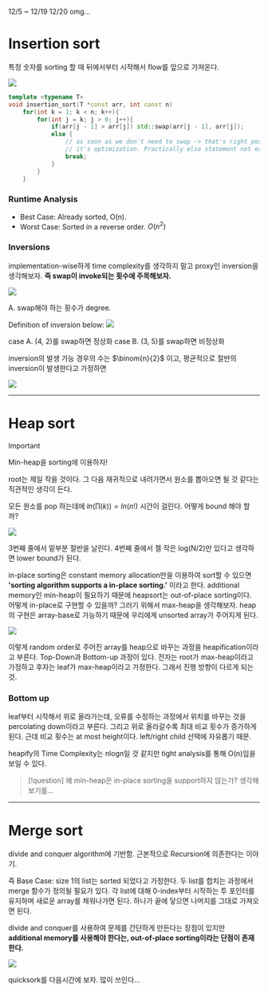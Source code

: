 12/5 ~ 12/19
12/20 omg...

# Insertion sort
특정 숫자를 sorting 할 때 뒤에서부터 시작해서 flow를 앞으로 가져온다.

![](https://i.imgur.com/pqxytQD.png)

```cpp
template <typename T>
void insertion_sort(T *const arr, int const n)
	for(int k = 1; k < n; k++){
		for(int j = k; j > 0; j++){
			if(arr[j - 1] > arr[j]) std::swap(arr[j - 1], arr[j]);
			else {
				// as soon as we don't need to swap -> that's right pos.
				// it's optimization. Practically else statement not essential.
				break;
			}
		}
	}
```

### Runtime Analysis
- Best Case: Already sorted, O(n).
- Worst Case: Sorted in a reverse order. $O(n^2)$

### Inversions
implementation-wise하게 time complexity를 생각하지 말고 proxy인 inversion을 생각해보자.
**즉 swap이 invoke되는 횟수에 주목해보자.**

![](https://i.imgur.com/nkHASKn.png)

A. swap해야 하는 횟수가 degree.

Definition of inversion below:
![](https://i.imgur.com/qc3o3se.png)

case A. (4, 2)를 swap하면 정상화
case B. (3, 5)를 swap하면 비정상화

inversion의 발생 가능 경우의 수는 $\binom{n}{2}$ 이고, 평균적으로 절반의 inversion이 발생한다고 가정하면

![](https://i.imgur.com/oOIwcm1.png)

---

# Heap sort

>[!important] 
>Min-heap을 sorting에 이용하자!

root는 제일 작을 것이다. 그 다음 재귀적으로 내려가면서 원소를 뽑아오면 될 것 같다는 직관적인 생각이 든다.

모든 원소를 pop 하는데에 $ln(\prod(k)) = ln(n!)$ 시간이 걸린다. 어떻게 bound 해야 할까?

![](https://i.imgur.com/nSTYkaO.png)

3번째 줄에서 밑부분 절반을 날린다.
4번째 줄에서 젤 작은 log(N/2)만 있다고 생각하면 lower bound가 된다.

in-place sorting은 constant memory allocation만을 이용하여 sort할 수 있으면
**'sorting algorithm supports a in-place sorting.'** 이라고 한다.
additional memory인 min-heap이 필요하기 때문에 heapsort는 out-of-place sorting이다.
어떻게 in-place로 구현할 수 있을까?
그러기 위해서 max-heap을 생각해보자. heap의 구현은 array-base로 가능하기 때문에 우리에게 unsorted array가 주어지게 된다.

![](https://i.imgur.com/ZUFLxNz.png)

이렇게 random order로 주어진 array를 heap으로 바꾸는 과정을 heapification이라고 부른다.
Top-Down과 Bottom-up 과정이 있다.
전자는 root가 max-heap이라고 가정하고 후자는 leaf가 max-heap이라고 가정한다. 그래서 진행 방향이 다르게 되는 것.

### Bottom up
leaf부터 시작해서 위로 올라가는데, 오류를 수정하는 과정에서 위치를 바꾸는 것을 percolating down이라고 부른다. 그리고 위로 올라갈수록 최대 비교 횟수가 증가하게 된다. 근데 비교 횟수는 at most height이다. left/right child 선택에 자유롭기 때문.

heapify의 Time Complexity는 nlogn일 것 같지만 tight analysis를 통해 O(n)임을 보일 수 있다.

>[!question]
> 왜 min-heap은 in-place sorting을 support하지 않는가?
생각해보기를...

---
# Merge sort
divide and conquer algorithm에 기반함.
근본적으로 Recursion에 의존한다는 이야기.

즉 Base Case: size 1의 list는 sorted 되었다고 가정한다.
두 list를 합치는 과정에서 merge 함수가 정의될 필요가 있다.
각 list에 대해 0-index부터 시작하는 투 포인터를 유지하며 새로운 array를 채워나가면 된다.
하나가 끝에 닿으면 나머지를 그대로 가져오면 된다.

divide and conquer를 사용하여 문제를 간단하게 만든다는 장점이 있지만 **additional memory를 사용해야 한다는, out-of-place sorting이라는 단점이 존재한다.**

![](https://i.imgur.com/ywNIuKc.png)

quicksork를 다음시간에 보자. 많이 쓰인다...